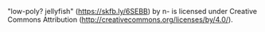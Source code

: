 "low-poly? jellyfish" (https://skfb.ly/6SEBB) by n- is licensed under Creative Commons Attribution (http://creativecommons.org/licenses/by/4.0/).
